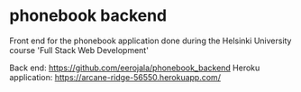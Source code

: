 # phonebook backend
Front end for the phonebook application done during the Helsinki University course 'Full Stack Web Development'

Back end: https://github.com/eerojala/phonebook_backend
Heroku application: https://arcane-ridge-56550.herokuapp.com/
